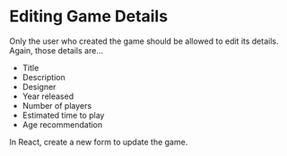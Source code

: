 # Editing Game Details

Only the user who created the game should be allowed to edit its details. Again, those details are...

* Title
* Description
* Designer
* Year released
* Number of players
* Estimated time to play
* Age recommendation

In React, create a new form to update the game.
